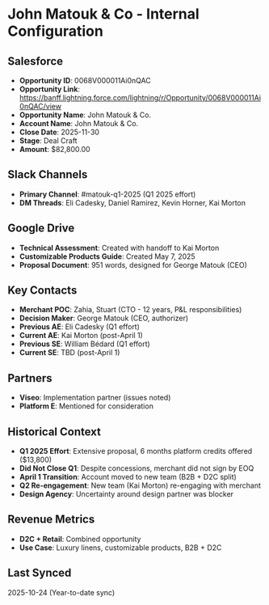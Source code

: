 # John Matouk & Co - Internal Configuration

## Salesforce
- **Opportunity ID**: 0068V000011Ai0nQAC
- **Opportunity Link**: https://banff.lightning.force.com/lightning/r/Opportunity/0068V000011Ai0nQAC/view
- **Opportunity Name**: John Matouk & Co.
- **Account Name**: John Matouk & Co.
- **Close Date**: 2025-11-30
- **Stage**: Deal Craft
- **Amount**: $82,800.00

## Slack Channels
- **Primary Channel**: #matouk-q1-2025 (Q1 2025 effort)
- **DM Threads**: Eli Cadesky, Daniel Ramirez, Kevin Horner, Kai Morton

## Google Drive
- **Technical Assessment**: Created with handoff to Kai Morton
- **Customizable Products Guide**: Created May 7, 2025
- **Proposal Document**: 951 words, designed for George Matouk (CEO)

## Key Contacts
- **Merchant POC**: Zahia, Stuart (CTO - 12 years, P&L responsibilities)
- **Decision Maker**: George Matouk (CEO, authorizer)
- **Previous AE**: Eli Cadesky (Q1 effort)
- **Current AE**: Kai Morton (post-April 1)
- **Previous SE**: William Bédard (Q1 effort)
- **Current SE**: TBD (post-April 1)

## Partners
- **Viseo**: Implementation partner (issues noted)
- **Platform E**: Mentioned for consideration

## Historical Context
- **Q1 2025 Effort**: Extensive proposal, 6 months platform credits offered ($13,800)
- **Did Not Close Q1**: Despite concessions, merchant did not sign by EOQ
- **April 1 Transition**: Account moved to new team (B2B + D2C split)
- **Q2 Re-engagement**: New team (Kai Morton) re-engaging with merchant
- **Design Agency**: Uncertainty around design partner was blocker

## Revenue Metrics
- **D2C + Retail**: Combined opportunity
- **Use Case**: Luxury linens, customizable products, B2B + D2C

## Last Synced
2025-10-24 (Year-to-date sync)



